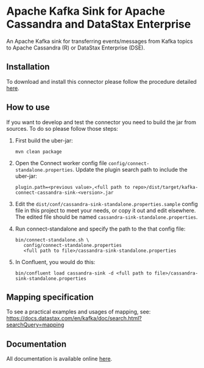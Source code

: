 # Apache Kafka Sink for Apache Cassandra and DataStax Enterprise

An Apache Kafka sink for transferring events/messages from Kafka topics to Apache Cassandra (R) or
DataStax Enterprise (DSE).

## Installation

To download and install this connector please follow the procedure detailed [here](https://docs.datastax.com/en/kafka/doc/kafka/install/kafkaInstall.html).


## How to use 

If you want to develop and test the connector you need to build the jar from sources.
To do so please follow those steps:

1. First build the uber-jar: 

       mvn clean package

2. Open the Connect worker config file `config/connect-standalone.properties`. Update the plugin 
   search path to include the uber-jar:

       plugin.path=<previous value>,<full path to repo>/dist/target/kafka-connect-cassandra-sink-<version>.jar

3. Edit the `dist/conf/cassandra-sink-standalone.properties.sample` config file in this project to 
   meet your needs, or copy it out and edit elsewhere. The edited file should be named 
   `cassandra-sink-standalone.properties`.

4. Run connect-standalone and specify the path to the that config file:

       bin/connect-standalone.sh \
          config/connect-standalone.properties 
          <full path to file>/cassandra-sink-standalone.properties

5. In Confluent, you would do this:

       bin/confluent load cassandra-sink -d <full path to file>/cassandra-sink-standalone.properties

## Mapping specification

To see a practical examples and usages of mapping, see:
https://docs.datastax.com/en/kafka/doc/search.html?searchQuery=mapping 

## Documentation

All documentation is available online [here](https://docs.datastax.com/en/kafka/doc/index.html).

